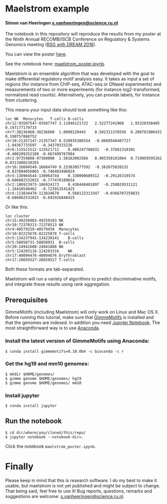 # Maelstrom example 

#### Simon van Heeringen <s.vanheeringen@science.ru.nl>

The notebook in this repository will reproduce the results from my poster at the Ninth Annual RECOMB/ISCB Conference on Regulatory & Systems Genomics meeting ([RSG with DREAM 2016](https://www.iscb.org/recomb-regsysgen2016)).

You can view the poster [here](https://github.com/simonvh/maelstrom-poster/raw/master/maelstrom_poster.pdf).

See the notebook here: [maelstrom_poster.ipynb](maelstrom_poster.ipynb).


Maelstrom is an ensemble algorithm that was developed with the goal to make differential regulatory motif analysis easy.
It takes as input a set of regions (for instance from ChIP-seq, ATAC-seq or DNaseI experiments) and measurements of two or more experiments (for instance log2-transformed, normalized read counts). 
Alternatively, you can provide labels, for instance from clustering.

This means your input data should look something like this:

```
loc	NK	Monocytes	T-cells	B-cells
chr12:93507547-93507747	3.11846121722	2.52277241968	1.93320358405	0.197177179733
chr7:38236460-38236660	1.0980120443	0.502311376556	0.200701906431	0.190757068752
chr10:21357147-21357347	0.528935300354	-0.0669540487727	-1.04367733597	-0.34370315226
chr6:115521512-115521712	0.406247786632	-0.37661318381	-0.480209252108	-0.667499767004
chr2:97359808-97360008	1.50162092566	0.905358101064	0.719059595262	0.0313480230265
chr16:16684549-16684749	0.233838577502	-0.362675820232	-0.837804056065	-0.746483496024
chrX:138964544-138964744	0.330000689312	-0.29126319574	-0.686082532015	-0.777470189034
chr2:186923973-186924173	0.430448401897	-0.258029531121	-1.16410548462	-0.723913541425
chrX:113834470-113834670	0.560122313347	-0.0366707259833	-0.686082532015	-0.692926848415
```

Or like this:

```
loc	cluster
chr15:49258903-49259103	NK 
chr10:72370313-72370513	NK 
chr4:40579259-40579459	Monocytes
chr10:82225678-82225878	T-cells 
chr5:134237941-134238141	B-cells 
chr5:58858731-58858931	B-cells 
chr20:24941608-24941808	NK 
chr5:124203116-124203316	NK 
chr17:40094476-40094676	Erythroblast
chr17:28659327-28659527	T-cells
```

Both these formats are tab-separated.

Maelstrom will run a variety of algorithms to predict discriminative motifs, and integrate these results using rank aggregation. 


## Prerequisites

GimmeMotifs (including Maelstrom) will only work on Linux and Mac OS X.
Before running this tutorial, make sure that [GimmeMotifs](http://github.com/simonvh/gimmemotifs) is installed and that the genomes are indexed. 
In addition you need [Jupyter Notebook](http://jupyter.org/).
The most straightforward way is to use [Anaconda](https://www.continuum.io/downloads).
    
### Install the latest version of GimmeMotifs using Anaconda:
    
```
$ conda install gimmemotifs=0.10.0b4 -c bioconda -c r
```

### Get the hg19 and mm10 genomes:

```
$ mkdir $HOME/genomes/
$ gimme genome $HOME/genomes/ hg19
$ gimme genome $HOME/genomes/ mm10
```

### Install jupyter

```
$ conda install jupyter
```

## Run the notebook

```
$ cd dir/where/you/cloned/this/repo/
$ jupyter notebook --notebook-dir=.
```

Click the notebook `maelstrom_poster.ipynb`.


# Finally

Please keep in mind that this is research software. 
I do my best to make it usable, but maelstrom is not yet published and might be subject to change.
That being said, feel free to use it! 
Bug reports, questions, remarks and suggestions are welcome: s.vanheeringen@science.ru.nl.
